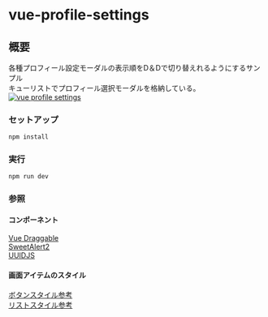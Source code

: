 # vue-profile-settings

## 概要  
各種プロフィール設定モーダルの表示順をD＆Dで切り替えれるようにするサンプル  
キューリストでプロフィール選択モーダルを格納している。  
[![vue profile settings](http://img.youtube.com/vi/h4q3dZFLpb0/maxresdefault.jpg)](https://youtu.be/h4q3dZFLpb0)

### セットアップ  
```sh
npm install
```
  
### 実行  
```sh
npm run dev
```

### 参照  
#### コンポーネント  
[Vue Draggable](https://github.com/SortableJS/Vue.Draggable)  
[SweetAlert2](https://github.com/sweetalert2/sweetalert2)  
[UUIDJS](https://github.com/LiosK/UUID.js)  
  
####  画面アイテムのスタイル  
[ボタンスタイル参考](https://dubdesign.net/download/html-css/button-design/#i-13)  
[リストスタイル参考](https://saruwakakun.com/html-css/reference/ul-ol-li-design)  
